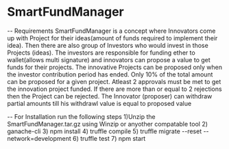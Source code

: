 # SmartFundManager
-- Requirements
  SmartFundManager is a concept where Innovators come up with Project for their ideas(amount of funds required to implement their idea). 
  Then there are also group of Investors who would invest in those Projects (ideas).
  The investors are responsible for funding ether to wallet(allows multi signature) and innovators can propose a value to get funds for their projects.
  The innovative Projects can be proposed only when the investor contribution period has ended.
  Only 10% of the total amount can be proposed for a given project.
  Atleast 2 approvals must be met to get the innovation project funded.
  If there are more than or equal to 2 rejections then the Project can be rejected.
  The Innovator (proposer) can withdraw partial amounts till his withdrawl value is equal to proposed value
  
-- For Installation run the following steps
   1)Unzip the SmartFundManager.tar.gz using Winzip or anyother compatable tool
   2) ganache-cli
   3) npm install
   4) truffle compile
   5) truffle migrate --reset --network=development
   6) truffle test
   7) npm start
